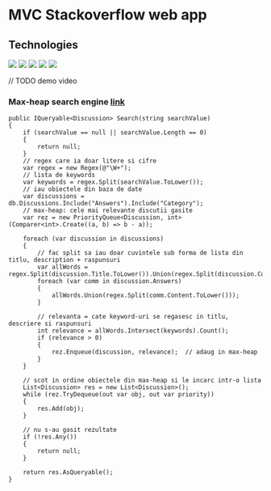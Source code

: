 # MVC Stackoverflow web app

## Technologies
<img src="https://img.shields.io/badge/.NET-512BD4?style=for-the-badge&logo=dotnet&logoColor=white" /> <img src="https://img.shields.io/badge/C%23-239120?style=for-the-badge&logo=csharp&logoColor=white" />
<img src="https://img.shields.io/badge/Microsoft%20SQL%20Server-CC2927?style=for-the-badge&logo=microsoft%20sql%20server&logoColor=white" />
<img src="https://img.shields.io/badge/Bootstrap-563D7C?style=for-the-badge&logo=bootstrap&logoColor=white" />
<img src="https://img.shields.io/badge/GIT-E44C30?style=for-the-badge&logo=git&logoColor=white" />

// TODO demo video

### Max-heap search engine [link](/Controllers/DiscussionsController.cs)

```
public IQueryable<Discussion> Search(string searchValue)
{
    if (searchValue == null || searchValue.Length == 0)
    {
        return null;
    }
    // regex care ia doar litere si cifre
    var regex = new Regex(@"\W+");
    // lista de keywords
    var keywords = regex.Split(searchValue.ToLower());
    // iau obiectele din baza de date
    var discussions = db.Discussions.Include("Answers").Include("Category");
    // max-heap: cele mai relevante discutii gasite
    var rez = new PriorityQueue<Discussion, int>(Comparer<int>.Create((a, b) => b - a));

    foreach (var discussion in discussions)
    {
        // fac split sa iau doar cuvintele sub forma de lista din titlu, description + raspunsuri
        var allWords = regex.Split(discussion.Title.ToLower()).Union(regex.Split(discussion.Content.ToLower())).ToList();
        foreach (var comm in discussion.Answers)
        {
            allWords.Union(regex.Split(comm.Content.ToLower()));
        }

        // relevanta = cate keyword-uri se regasesc in titlu, descriere si raspunsuri
        int relevance = allWords.Intersect(keywords).Count();
        if (relevance > 0)
        {
            rez.Enqueue(discussion, relevance);  // adaug in max-heap
        }
    }

    // scot in ordine obiectele din max-heap si le incarc intr-o lista
    List<Discussion> res = new List<Discussion>();
    while (rez.TryDequeue(out var obj, out var priority))
    {
        res.Add(obj);
    }

    // nu s-au gasit rezultate
    if (!res.Any())
    {
        return null;
    }

    return res.AsQueryable();
}
```




